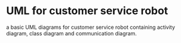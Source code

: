 # UML for customer service robot
a basic UML diagrams for customer service robot containing activity diagram, class diagram and communication diagram.
